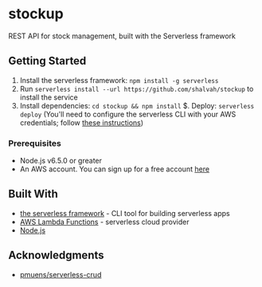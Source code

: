 # stockup
REST API for stock management, built with the Serverless framework

## Getting Started

1. Install the serverless framework: `npm install -g serverless`
2. Run `serverless install --url https://github.com/shalvah/stockup` to install the service
3. Install dependencies: `cd stockup && npm install`
$. Deploy: `serverless deploy` (You'll need to configure the serverless CLI with your AWS credentials; follow [these instructions](https://www.youtube.com/watch?v=HSd9uYj2LJA))

### Prerequisites
- Node.js v6.5.0 or greater
- An AWS account. You can sign up for a free account [here](http://aws.amazon.com/free)

## Built With

* [the serverless framework](https://serverless.com/) - CLI tool for building serverless apps
* [AWS Lambda Functions](https://docs.aws.amazon.com/lambda/latest/dg/welcome.html) - serverless cloud provider
* [Node.js](nodejs.org)

## Acknowledgments

* [pmuens/serverless-crud](https://github.com/pmuens/serverless-crud)
